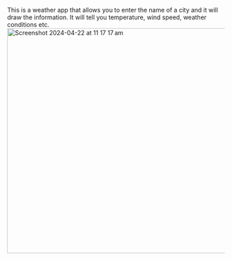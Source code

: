 This is a weather app that allows you to enter the name of a city and it will draw the information. It will tell you temperature, wind speed, weather conditions etc.
<img width="522" alt="Screenshot 2024-04-22 at 11 17 17 am" src="https://github.com/KiritoCalgeta/weather-app/assets/63192442/69751afa-e1c2-4b70-91bb-9700fbb3b966">
